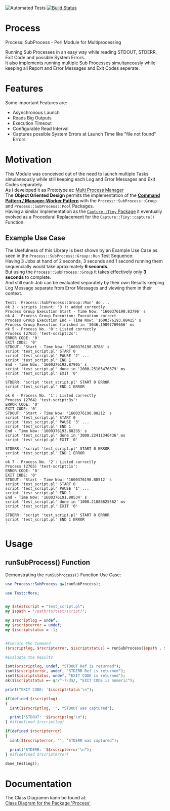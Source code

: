 ![Automated Tests](https://github.com/bodo-hugo-barwich/Process/workflows/Automated%20Tests/badge.svg)
[![Build Status](https://travis-ci.com/bodo-hugo-barwich/Process.svg?branch=master)](https://travis-ci.com/bodo-hugo-barwich/Process)

# Process
Process::SubProcess - Perl Module for Multiprocessing 

Running Sub Processes in an easy way while reading STDOUT, STDERR, Exit Code and possible System Errors. \
It also implements running multiple Sub Processes simultaneously while keeping all Report and Error Messages and Exit Codes 
seperate.

# Features
Some important Features are:
* Asynchronous Launch
* Reads Big Outputs
* Execution Timeout
* Configurable Read Interval
* Captures possible System Errors at Launch Time like "file not found" Errors

# Motivation
This Module was conceived out of the need to launch multiple Tasks simulaneously while still keeping each Log and Error Messages and Exit Codes separately. \
As I developed it as Prototype at:
[Multi Process Manager](https://stackoverflow.com/questions/50177534/why-do-pipes-from-child-processes-break-sometimes-and-sometimes-not)\
The **Object Oriented Design** permits the implementation of the **[Command Pattern / Manager-Worker Pattern](https://en.wikipedia.org/wiki/Command_pattern)** with the `Process::SubProcess::Group` and `Process::SubProcess::Pool` Packages.\
Having a similar implementation as the [`Capture::Tiny` Package](https://metacpan.org/pod/Capture::Tiny) it eventually evolved as a Procedural Replacement for the `Capture::Tiny::capture()` Function. 

## Example Use Case
The Usefulness of this Library is best shown by an Example Use Case as seen in the `Process::SubProcess::Group::Run` Test Sequence:\
Having 3 Jobs at hand of 2 seconds, 3 seconds and 1 second running them sequencially would take aproximately **6 seconds**.\
But using the `Process::SubProcess::Group` it takes effectively only **3 seconds** to complete.\
And still each Job can be evaluated separately by their own Results keeping Log Message separate from Error Messages and viewing them in their context.
```
Test: 'Process::SubProcess::Group::Run' do ...
ok 3 - scripts (count: '3'): added correctly
Process Group Execution Start - Time Now: '1600376190.83796' s
ok 4 - Process Group Execution: Execution correct
Process Group Execution End - Time Now: '1600376193.88415' s
Process Group Execution finished in '3046.19097709656' ms
ok 5 - Process No. '0': Listed correctly
Process (2763) 'test-script:2s':
ERROR CODE: '0'
EXIT CODE: '0'
STDOUT: 'Start - Time Now: '1600376190.8788' s
script 'test_script.pl' START 0
script 'test_script.pl' PAUSE '2' ...
script 'test_script.pl' END 1
End - Time Now: '1600376192.87905' s
script 'test_script.pl' done in '2000.25105476379' ms
script 'test_script.pl' EXIT '0'
'
STDERR: 'script 'test_script.pl' START 0 ERROR
script 'test_script.pl' END 1 ERROR
'
ok 6 - Process No. '1': Listed correctly
Process (2764) 'test-script:3s':
ERROR CODE: '0'
EXIT CODE: '0'
STDOUT: 'Start - Time Now: '1600376190.88212' s
script 'test_script.pl' START 0
script 'test_script.pl' PAUSE '3' ...
script 'test_script.pl' END 1
End - Time Now: '1600376193.88235' s
script 'test_script.pl' done in '3000.22411346436' ms
script 'test_script.pl' EXIT '0'
'
STDERR: 'script 'test_script.pl' START 0 ERROR
script 'test_script.pl' END 1 ERROR
'
ok 7 - Process No. '2': Listed correctly
Process (2765) 'test-script:1s':
ERROR CODE: '0'
EXIT CODE: '0'
STDOUT: 'Start - Time Now: '1600376190.88512' s
script 'test_script.pl' START 0
script 'test_script.pl' PAUSE '1' ...
script 'test_script.pl' END 1
End - Time Now: '1600376191.88534' s
script 'test_script.pl' done in '1000.21886825562' ms
script 'test_script.pl' EXIT '0'
'
STDERR: 'script 'test_script.pl' START 0 ERROR
script 'test_script.pl' END 1 ERROR
'
```

# Usage
## runSubProcess() Function
Demonstrating the `runSubProcess()` Function Use Case:
```perl
use Process::SubProcess qw(runSubProcess);

use Test::More;


my $stestscript = "test_script.pl";
my $spath = '/path/to/test/script/';

my $rscriptlog = undef;
my $rscripterror = undef;
my $iscriptstatus = -1;


#Execute the Command
($rscriptlog, $rscripterror, $iscriptstatus) = runSubProcess($spath . $stestscript);

#Evaluate the Results

isnt($rscriptlog, undef, "STDOUT Ref is returned");
isnt($rscripterror, undef, "STDERR Ref is returned");
isnt($iscriptstatus, undef, "EXIT CODE is returned");
ok($iscriptstatus =~ qr/^-?\d$/, "EXIT CODE is numeric");

print("EXIT CODE: '$iscriptstatus'\n");

if(defined $rscriptlog)
{
  isnt($$rscriptlog, '', "STDOUT was captured");

  print("STDOUT: '$$rscriptlog'\n");
} #if(defined $rscriptlog)

if(defined $rscripterror)
{
  isnt($$rscripterror, '', "STDERR was captured");

  print("STDERR: '$$rscripterror'\n");
} #if(defined $rscripterror)

done_testing();
```

# Documentation
The Class Diagramm kann be found at:\
[Class Diagram for the Package 'Process'](doc/Process.jpg)


